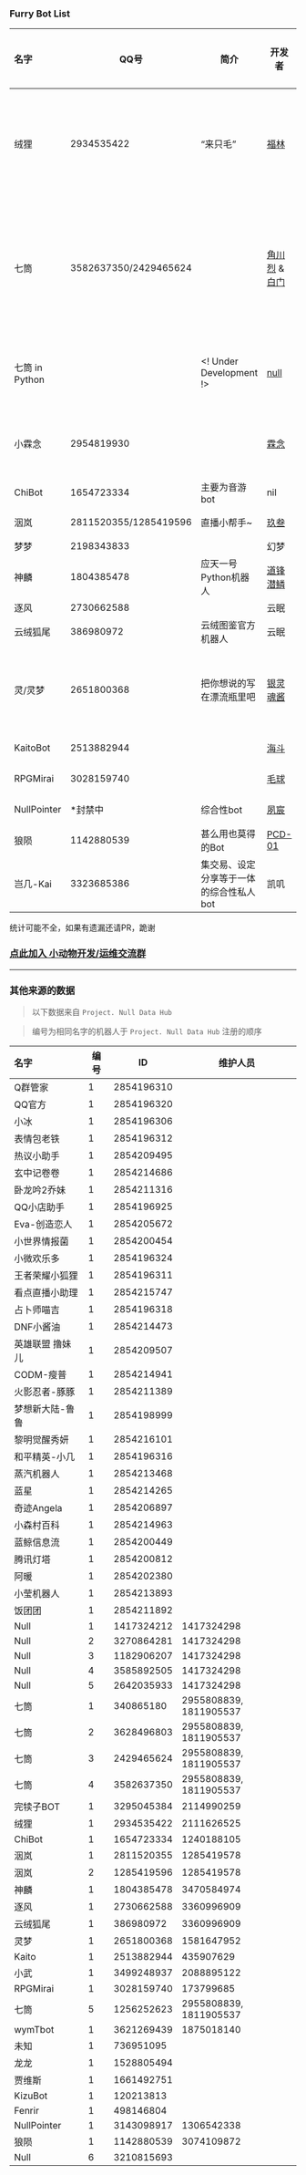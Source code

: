 ### Furry Bot List

| 名字   | QQ号           | 简介                     | 开发者                                    | 开发者的QQ号 | 仓库/站点 |
| :----- | -------------- | ------------------------ | -------------------------------------- | ---------- | -- |
| 绒狸   | 2934535422     | “来只毛”                 | [福林](https://github.com/furleywolf)     | 2111626525 | [开源版仓库](https://github.com/furleywolf/Furbot-Mirai) \| [帮助](https://www.kancloud.cn/furleywolf/furbot/2482928) |
| 七筒   | 3582637350/2429465624 |   | [角川烈](https://github.com/KadokawaR) & [白门](https://github.com/MarbleGateKeeper)| 2955808839 | [开源版仓库](https://github.com/KadokawaR/Chitung-public) \| [本体仓库](https://github.com/KadokawaR/LLT-Bot)|
| 七筒 in Python |        | <! Under Development !>  | [null](https://github.com/nullqwertyuiop)| 1417324298 | [开源版仓库](https://github.com/nullqwertyuiop/Chitung-python) |
| 小霖念 | 2954819930      |                         | [霖念](https://github.com/Little-LinNian) | 2544704967 | [仓库](https://github.com/Little-LinNian/Aworda) \| [帮助](https://linnian.furbot.icu) |
| ChiBot | 1654723334     | 主要为音游bot            | nil                                       | 1240188105 |
| 洇岚   | 2811520355/1285419596 | 直播小帮手~        | [玖叁](https://github.com/colour93)       | 1285419578 | [帮助](https://yinlan.furbot.icu) |
| 梦梦   | 2198343833     |                          | 幻梦                                     | 1374004609 |
| 神麟   | 1804385478     | 应天一号Python机器人     | [道锋潜鳞](https://github.com/Taishang-Penglong) | 3470584974 | [帮助](https://doc.4l2.cn/d/6nvm9486r54tr11uwqh8) |
| 逐风   | 2730662588     |                         | 云眠                                       | 3360996909 |
| 云绒狐尾 | 386980972     | 云绒图鉴官方机器人       | 云眠                                        | 3360996909 | [帮助](http://furbot.cn) |
| 灵/灵梦     | 2651800368    |   把你想说的写在漂流瓶里吧 | [银灵魂酱](https://github.com/yinlinghunjiang)| 1581647952 |<b>暂时停止服务</b>|
| KaitoBot | 2513882944    |    | [海斗](https://github.com/Ishikawa-Kaito) | 435907629 | [仓库](https://github.com/Ishikawa-Kaito/KaitoBot) |
| RPGMirai | 3028159740    |    | [毛球](https://github.com/LittleGreenYuan) | 173799685 | [仓库](https://github.com/LittleGreenYuan/RPGmirai) |
| NullPointer   | *封禁中 | 综合性bot       | [夙宸](https://github.com/SuChenawa)       | 1306542338 | [帮助](https://sg.lfmemz.ltd/) |
| 狼陨   | 1142880539 | 甚么用也莫得的Bot  | [PCD-01](https://github.com/PCD-01)       | 3074109872 | [帮助](https://fallwolf.furbot.top/) |
| 岂几-Kai | 3323685386 | 集交易、设定分享等于一体的综合性私人bot | 凯叽 | 1512061202 | |


统计可能不全，如果有遗漏还请PR，跪谢

### [点此加入 小动物开发/运维交流群](https://dev.furl.ltd)

----------

### 其他来源的数据

> 以下数据来自 `Project. Null Data Hub`

> 编号为相同名字的机器人于 `Project. Null Data Hub` 注册的顺序

| 名字 | 编号 | ID | 维护人员 |
| :--- | --- | --- | --- |
| Q群管家 | 1 | 2854196310 |  |
| QQ官方 | 1 | 2854196320 |  |
| 小冰 | 1 | 2854196306 |  |
| 表情包老铁 | 1 | 2854196312 |  |
| 热议小助手 | 1 | 2854209495 |  |
| 玄中记卷卷 | 1 | 2854214686 |  |
| 卧龙吟2乔妹 | 1 | 2854211316 |  |
| QQ小店助手 | 1 | 2854196925 |  |
| Eva-创造恋人 | 1 | 2854205672 |  |
| 小世界情报菌 | 1 | 2854200454 |  |
| 小微欢乐多 | 1 | 2854196324 |  |
| 王者荣耀小狐狸 | 1 | 2854196311 |  |
| 看点直播小助理 | 1 | 2854215747 |  |
| 占卜师喵吉 | 1 | 2854196318 |  |
| DNF小酱油 | 1 | 2854214473 |  |
| 英雄联盟 撸妹儿 | 1 | 2854209507 |  |
| CODM-瘦普 | 1 | 2854214941 |  |
| 火影忍者-豚豚 | 1 | 2854211389 |  |
| 梦想新大陆-鲁鲁 | 1 | 2854198999 |  |
| 黎明觉醒秀妍 | 1 | 2854216101 |  |
| 和平精英-小几 | 1 | 2854196316 |  |
| 蒸汽机器人 | 1 | 2854213468 |  |
| 蓝星 | 1 | 2854214265 |  |
| 奇迹Angela | 1 | 2854206897 |  |
| 小森村百科 | 1 | 2854214963 |  |
| 蓝鲸信息流 | 1 | 2854200449 |  |
| 腾讯灯塔 | 1 | 2854200812 |  |
| 阿暖 | 1 | 2854202380 |  |
| 小莹机器人 | 1 | 2854213893 |  |
| 饭团团 | 1 | 2854211892 |  |
| Null | 1 | 1417324212 | 1417324298 |
| Null | 2 | 3270864281 | 1417324298 |
| Null | 3 | 1182906207 | 1417324298 |
| Null | 4 | 3585892505 | 1417324298 |
| Null | 5 | 2642035933 | 1417324298 |
| 七筒 | 1 | 340865180 | 2955808839, 1811905537 |
| 七筒 | 2 | 3628496803 | 2955808839, 1811905537 |
| 七筒 | 3 | 2429465624 | 2955808839, 1811905537 |
| 七筒 | 4 | 3582637350 | 2955808839, 1811905537 |
| 完犊子BOT | 1 | 3295045384 | 2114990259 |
| 绒狸 | 1 | 2934535422 | 2111626525 |
| ChiBot | 1 | 1654723334 | 1240188105 |
| 洇岚 | 1 | 2811520355 | 1285419578 |
| 洇岚 | 2 | 1285419596 | 1285419578 |
| 神麟 | 1 | 1804385478 | 3470584974 |
| 逐风 | 1 | 2730662588 | 3360996909 |
| 云绒狐尾 | 1 | 386980972 | 3360996909 |
| 灵梦 | 1 | 2651800368 | 1581647952 |
| Kaito | 1 | 2513882944 | 435907629 |
| 小武 | 1 | 3499248937 | 2088895122 |
| RPGMirai | 1 | 3028159740 | 173799685 |
| 七筒 | 5 | 1256252623 | 2955808839, 1811905537 |
| wymTbot | 1 | 3621269439 | 1875018140 |
| 未知 | 1 | 736951095 |  |
| 龙龙 | 1 | 1528805494 |  |
| 贾维斯 | 1 | 1661492751 |  |
| KizuBot | 1 | 120213813 |  |
| Fenrir | 1 | 498146804 |  |
| NullPointer | 1 | 3143098917 | 1306542338 |
| 狼陨 | 1 | 1142880539 | 3074109872 |
| Null | 6 | 3210815693 |  |
